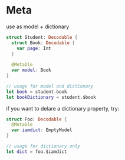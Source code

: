 # Meta


use as model + dictionary
```Swift
struct Student: Decodable {
  struct Book: Decodable {
    var page: Int
  }
  
  @Metable
  var model: Book
}

// usage for model and dictionary
let book = student.book
let bookDictionary = student.$book

```



if you want to delare a dictionary property, try:
```Swift
struct Foo: Decodable {
  @Metable
  var iamdict: EmptyModel
}

// usage for dictionary only
let dict = foo.$iamdict

```
